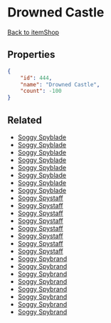 # Drowned Castle

<no description available>

[Back to itemShop](../item-shops.md)

## Properties

```json
{
    "id": 444,
    "name": "Drowned Castle",
    "count": -100
}
```

## Related

- [Soggy Spyblade](../items/13950-soggy-spyblade.md)
- [Soggy Spyblade](../items/13951-soggy-spyblade.md)
- [Soggy Spyblade](../items/13952-soggy-spyblade.md)
- [Soggy Spyblade](../items/13953-soggy-spyblade.md)
- [Soggy Spyblade](../items/13954-soggy-spyblade.md)
- [Soggy Spyblade](../items/13955-soggy-spyblade.md)
- [Soggy Spyblade](../items/13956-soggy-spyblade.md)
- [Soggy Spyblade](../items/13957-soggy-spyblade.md)
- [Soggy Spystaff](../items/13958-soggy-spystaff.md)
- [Soggy Spystaff](../items/13959-soggy-spystaff.md)
- [Soggy Spystaff](../items/13960-soggy-spystaff.md)
- [Soggy Spystaff](../items/13961-soggy-spystaff.md)
- [Soggy Spystaff](../items/13962-soggy-spystaff.md)
- [Soggy Spystaff](../items/13963-soggy-spystaff.md)
- [Soggy Spystaff](../items/13964-soggy-spystaff.md)
- [Soggy Spystaff](../items/13965-soggy-spystaff.md)
- [Soggy Spybrand](../items/13966-soggy-spybrand.md)
- [Soggy Spybrand](../items/13967-soggy-spybrand.md)
- [Soggy Spybrand](../items/13969-soggy-spybrand.md)
- [Soggy Spybrand](../items/13970-soggy-spybrand.md)
- [Soggy Spybrand](../items/13971-soggy-spybrand.md)
- [Soggy Spybrand](../items/13972-soggy-spybrand.md)
- [Soggy Spybrand](../items/13973-soggy-spybrand.md)
- [Soggy Spybrand](../items/13974-soggy-spybrand.md)

